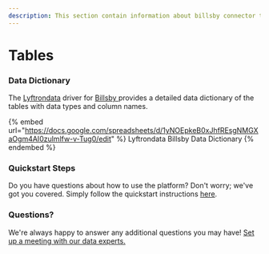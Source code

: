 ```yaml
---
description: This section contain information about billsby connector tables information
---
```


# Tables

### Data Dictionary

The [Lyftrondata](https://www.lyftrondata.com/) driver for [Billsby](https://www.lyftrondata.com/integration/business-analytics/billsby//)[ ](https://www.lyftrondata.com/integration/billsby/)provides a detailed data dictionary of the tables with data types and column names.

{% embed url="https://docs.google.com/spreadsheets/d/1yNOEpkeB0xJhfREsgNMGXaOgm4AI0zulmlfw-v-Tug0/edit" %}
Lyftrondata Billsby Data Dictionary
{% endembed %}

### Quickstart Steps

Do you have questions about how to use the platform? Don't worry; we've got you covered. Simply follow the quickstart instructions [here](../README.md).

### Questions? <a href="#questions" id="questions"></a>

We're always happy to answer any additional questions you may have! [Set up a meeting with our data experts.](https://www.lyftrondata.com/book-a-meeting/)

